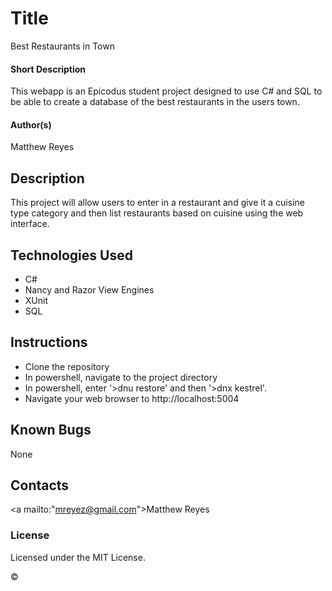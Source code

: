 # Title
Best Restaurants in Town

#### Short Description
This webapp is an Epicodus student project designed to use C# and SQL to be able to create a database of the best restaurants in the users town.
#### Author(s)
Matthew Reyes
## Description

This project will allow users to enter in a restaurant and give it a cuisine type category and then list restaurants based on cuisine using the web interface.

## Technologies Used

* C#
* Nancy and Razor View Engines
* XUnit
* SQL

## Instructions

* Clone the repository
* In powershell, navigate to the project directory
* In powershell, enter '>dnu restore' and then '>dnx kestrel'.
* Navigate your web browser to http://localhost:5004

## Known Bugs

None

## Contacts
<a mailto:"mreyez@gmail.com">Matthew Reyes</a>


### License

Licensed under the MIT License.

&copy;

